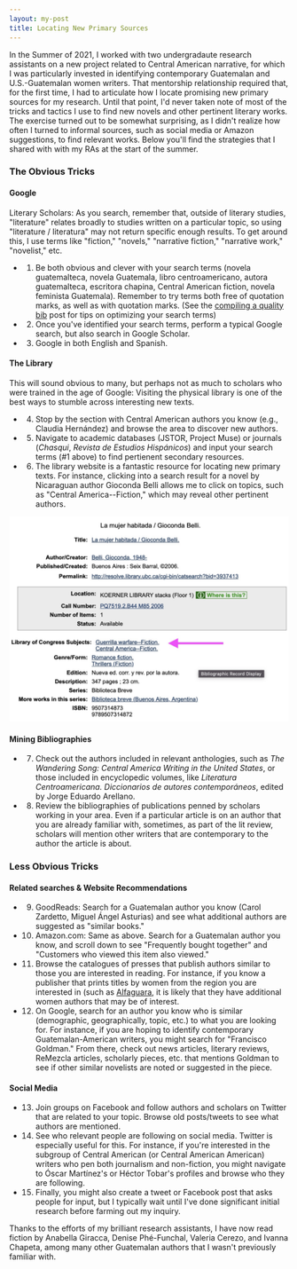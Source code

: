 ```yaml
---
layout: my-post
title: Locating New Primary Sources
---
```



In the Summer of 2021, I worked with two undergradaute research assistants on a new project related to Central American narrative, for which I was particularly invested in identifying contemporary Guatemalan and U.S.-Guatemalan women writers. That mentorship relationship required that, for the first time, I had to articulate how I locate promising new primary sources for my research. Until that point, I'd never taken note of most of the tricks and tactics I use to find new novels and other pertinent literary works. The exercise turned out to be somewhat surprising, as I didn't realize how often I turned to informal sources, such as social media or Amazon suggestions, to find relevant works. Below you'll find the strategies that I shared with with my RAs at the start of the summer.

### The Obvious Tricks
#### Google
Literary Scholars: As you search, remember that, outside of literary studies, "literature" relates broadly to studies written on a particular topic, so using "literature / literatura" may not return specific enough results. To get around this, I use terms like "fiction," "novels," "narrative fiction," "narrative work," "novelist," etc.
* 1. Be both obvious and clever with your search terms (novela guatemalteca, novela Guatemala, libro centroamericano, autora guatemalteca, escritora chapina, Central American fiction, novela feminista Guatemala). Remember to try terms both free of quotation marks, as well as with quotation marks. (See the [compiling a quality bib](https://tamaraleemitchell.github.io/2020/08/02/compiling-bib.html) post for tips on optimizing your search terms)
* 2. Once you've identified your search terms, perform a typical Google search, but also search in Google Scholar.
* 3. Google in both English and Spanish.

#### The Library
This will sound obvious to many, but perhaps not as much to scholars who were trained in the age of Google: Visiting the physical library is one of the best ways to stumble across interesting new texts. 
* 4. Stop by the section with Central American authors you know (e.g., Claudia Hernández) and browse the area to discover new authors.
* 5. Navigate to academic databases (JSTOR, Project Muse) or journals (_Chasqui_, _Revista de Estudios Hispánicos_) and input your search terms (#1 above) to find pertienent secondary resources.
* 6. The library website is a fantastic resource for locating new primary texts. For instance, clicking into a search result for a novel by Nicaraguan author Gioconda Belli allows me to click on topics, such as "Central America--Fiction," which may reveal other pertinent authors.

![](/assets/images/Belli_Library-search.jpg)

#### Mining Bibliographies
* 7. Check out the authors included in relevant anthologies, such as _The Wandering Song: Central America Writing in the United States_, or those included in encyclopedic volumes, like _Literatura Centroamericana. Diccionarios de autores contemporáneos_, edited by Jorge Eduardo Arellano.
* 8. Review the bibliographies of publications penned by scholars working in your area. Even if a particular article is on an author that you are already familiar with, sometimes, as part of the lit review, scholars will mention other writers that are contemporary to the author the article is about.

### Less Obvious Tricks
#### Related searches & Website Recommendations
* 9. GoodReads: Search for a Guatemalan author you know (Carol Zardetto, Miguel Ángel Asturias) and see what additional authors are suggested as "similar books."
* 10. Amazon.com: Same as above. Search for a Guatemalan author you know, and scroll down to see "Frequently bought together" and "Customers who viewed this item also viewed." 
* 11. Browse the catalogues of presses that publish authors similar to those you are interested in reading. For instance, if you know a publisher that prints titles by women from the region you are interested in (such as [Alfaguara](https://www.no-ficcion.com/project/existen-las-novelistas-guatemaltecas), it is likely that they have additional women authors that may be of interest. 
* 12. On Google, search for an author you know who is similar (demographic, geographically, topic, etc.) to what you are looking for. For instance, if you are hoping to identify contemporary Guatemalan-American writers, you might search for "Francisco Goldman." From there, check out news articles, literary reviews, ReMezcla articles, scholarly pieces, etc. that mentions Goldman to see if other similar novelists are noted or suggested in the piece.

#### Social Media
* 13. Join groups on Facebook and follow authors and scholars on Twitter that are related to your topic. Browse old posts/tweets to see what authors are mentioned. 
* 14. See who relevant people are following on social media. Twitter is especially useful for this. For instance, if you're interested in the subgroup of Central American (or Central American American) writers who pen both journalism and non-fiction, you might navigate to Óscar Martínez's or Héctor Tobar's profiles and browse who they are following.
* 15. Finally, you might also create a tweet or Facebook post that asks people for input, but I typically wait until I've done significant initial research before farming out my inquiry.

Thanks to the efforts of my brilliant research assistants, I have now read fiction by Anabella Giracca, Denise Phé-Funchal, Valeria Cerezo, and Ivanna Chapeta, among many other Guatemalan authors that I wasn't previously familiar with.

